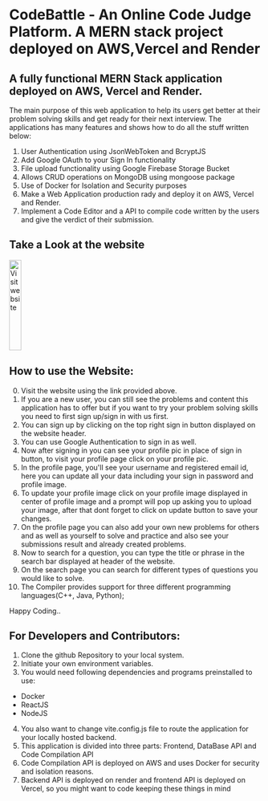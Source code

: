 # CodeBattle - An Online Code Judge Platform. A MERN stack project deployed on AWS,Vercel and Render

## A fully functional MERN Stack application deployed on AWS, Vercel and Render.

The main purpose of this web application to help its users get better at their problem solving skills and get ready for their next interview. The applications has many features and shows how to do all the stuff written below:

1. User Authentication using JsonWebToken and BcryptJS
2. Add Google OAuth to your Sign In functionality 
3. File upload functionality using Google Firebase Storage Bucket
4. Allows CRUD operations on MongoDB using mongoose package
5. Use of Docker for Isolation and Security purposes
6. Make a Web Application production rady and deploy it on AWS, Vercel and Render.
7. Implement a Code Editor and a API to compile code written by the users and give the verdict of their submission. 

## Take a Look at the website

<a href="https://code-battle-five.vercel.app/" target="_blank">
<img src = "https://firebasestorage.googleapis.com/v0/b/codebattle-ce684.appspot.com/o/image.png?alt=media&token=69be9509-1ac7-45f4-9899-b29c8f0b20c1" alt="Visit website" width="24" height="180"/>
</a>

## How to use the Website:

0. Visit the website using the link provided above.
1. If you are a new user, you can still see the problems and content this application has to offer but if you want to try your problem solving skills you need to first sign up/sign in with us first.
2. You can sign up by clicking on the top right sign in button displayed on the website header.
3. You can use Google Authentication to sign in as well.
4. Now after signing in you can see your profile pic in place of sign in button, to visit your profile page click on your profile pic.
5. In the profile page, you'll see your username and registered email id, here you can update all your data including your sign in password and profile image.
6. To update your profile image click on your profile image displayed in center of profile image and a prompt will pop up asking you to upload your image, after that dont forget to click on update button to save your changes.
7. On the profile page you can also add your own new problems for others and as well as yourself to solve and practice and also see your submissions result and already created problems.
8. Now to search for a question, you can type the title or phrase in the search bar displayed at header of the website.
9. On the search page you can search for different types of questions you would like to solve.
10. The Compiler provides support for three different programming languages(C++, Java, Python);

Happy Coding..

## For Developers and Contributors:

1. Clone the github Repository to your local system.
2. Initiate your own environment variables.
3. You would need following dependencies and programs preinstalled to use:
 * Docker
 * ReactJS
 * NodeJS
4. You also want to change vite.config.js file to route the application for your locally hosted backend.
5. This application is divided into three parts: Frontend, DataBase API and Code Compilation API
6. Code Compilation API is deployed on AWS and uses Docker for security and isolation reasons.
7. Backend API is deployed on render and frontend API is deployed on Vercel, so you might want to code keeping these things in mind







 
